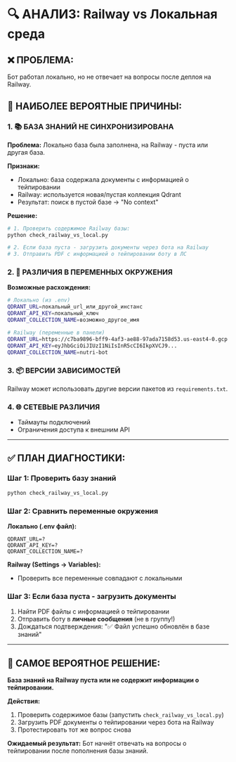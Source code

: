 # 🔍 АНАЛИЗ: Railway vs Локальная среда

## ❌ **ПРОБЛЕМА:**
Бот работал локально, но не отвечает на вопросы после деплоя на Railway.

## 🎯 **НАИБОЛЕЕ ВЕРОЯТНЫЕ ПРИЧИНЫ:**

### **1. 📚 БАЗА ЗНАНИЙ НЕ СИНХРОНИЗИРОВАНА**
**Проблема:** Локально база была заполнена, на Railway - пуста или другая база.

**Признаки:**
- Локально: база содержала документы с информацией о тейпировании
- Railway: используется новая/пустая коллекция Qdrant
- Результат: поиск в пустой базе → "No context"

**Решение:**
```bash
# 1. Проверить содержимое Railway базы:
python check_railway_vs_local.py

# 2. Если база пуста - загрузить документы через бота на Railway
# 3. Отправить PDF с информацией о тейпировании боту в ЛС
```

### **2. 🔧 РАЗЛИЧИЯ В ПЕРЕМЕННЫХ ОКРУЖЕНИЯ**

**Возможные расхождения:**
```bash
# Локально (из .env)
QDRANT_URL=локальный_url_или_другой_инстанс
QDRANT_API_KEY=локальный_ключ
QDRANT_COLLECTION_NAME=возможно_другое_имя

# Railway (переменные в панели)  
QDRANT_URL=https://c7ba9896-bff9-4af3-ae88-97ada7158d53.us-east4-0.gcp.cloud.qdrant.io
QDRANT_API_KEY=eyJhbGciOiJIUzI1NiIsInR5cCI6IkpXVCJ9...
QDRANT_COLLECTION_NAME=nutri-bot
```

### **3. 📦 ВЕРСИИ ЗАВИСИМОСТЕЙ**
Railway может использовать другие версии пакетов из `requirements.txt`.

### **4. 🌐 СЕТЕВЫЕ РАЗЛИЧИЯ**
- Таймауты подключений
- Ограничения доступа к внешним API

---

## ✅ **ПЛАН ДИАГНОСТИКИ:**

### **Шаг 1: Проверить базу знаний**
```bash
python check_railway_vs_local.py
```

### **Шаг 2: Сравнить переменные окружения**
**Локально (.env файл):**
```
QDRANT_URL=?
QDRANT_API_KEY=?
QDRANT_COLLECTION_NAME=?
```

**Railway (Settings → Variables):**
- Проверить все переменные совпадают с локальными

### **Шаг 3: Если база пуста - загрузить документы**
1. Найти PDF файлы с информацией о тейпировании
2. Отправить боту в **личные сообщения** (не в группу!)
3. Дождаться подтверждения: "✅ Файл успешно обновлён в базе знаний"

---

## 🎯 **САМОЕ ВЕРОЯТНОЕ РЕШЕНИЕ:**

**База знаний на Railway пуста или не содержит информации о тейпировании.**

**Действия:**
1. Проверить содержимое базы (запустить `check_railway_vs_local.py`)
2. Загрузить PDF документы о тейпировании через бота на Railway
3. Протестировать тот же вопрос снова

**Ожидаемый результат:** Бот начнёт отвечать на вопросы о тейпировании после пополнения базы знаний.
